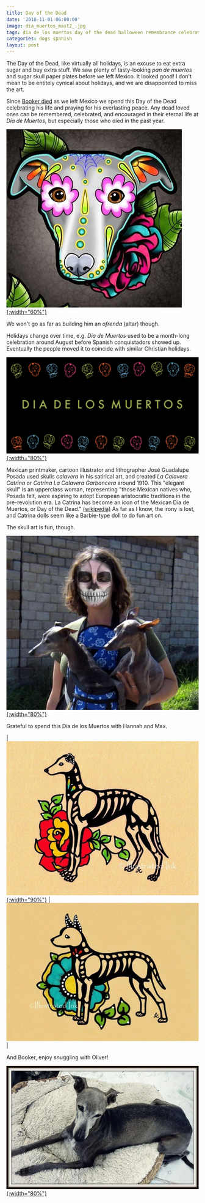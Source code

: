 ```yaml
---
title: Day of the Dead
date: '2018-11-01 06:00:00'
image: dia_muertos_mast2_.jpg
tags: dia de los muertos day of the dead halloween remembrance celebrate
categories: dogs spanish
layout: post
---
```


The Day of the Dead, like virtually all holidays, is an excuse to eat extra sugar and buy extra stuff. We saw plenty of tasty-looking *pan de muertos* and sugar skull paper plates before we left Mexico. It looked good! I don't mean to be entitely cynical about holidays, and we are disappointed to miss the art.

Since [Booker died](https://reverdecer.annalisagross.com/2018/10/22/bookers-last-stop/) as we left Mexico we spend this Day of the Dead celebrating his life and praying for his everlasting peace.  Any dead loved ones can be remembered, celebrated, and encouraged in their eternal life at *Dia de Muertos*, but especially those who died in the past year.

[![](/images/iggy_face_.jpg){:width="60%"}](/images/iggy_face.jpg)

We won't go as far as building him an *ofrenda* (altar) though.

Holidays change over time, e.g. *Dia de Muertos* used to be a month-long celebration around August before Spanish conquistadors showed up. Eventually the people moved it to coincide with similar Christian holidays.

[![](/images/dia_muertos_mast.jpg){:width="80%"}](/images/dia_muertos_mast.jpg)

Mexican printmaker, cartoon illustrator and lithographer José Guadalupe Posada used skulls *calavera* in his satirical art, and created *La Calavera Catrina* or *Catrina La Calavera Garbancera* around 1910. This "elegant skull" is an upperclass woman, representing "those Mexican natives who, Posada felt, were aspiring to adopt European aristocratic traditions in the pre-revolution era. La Catrina has become an icon of the Mexican Día de Muertos, or Day of the Dead." [(wikipedia)](https://en.wikipedia.org/wiki/Day_of_the_Dead) As far as I know, the irony is lost, and Catrina dolls seem like a Barbie-type doll to do fun art on.

The skull art is fun, though.

[![](/images/anna_muertos_.jpg){:width="80%"}](/images/anna_muertos.jpg)

Grateful to spend this Dia de los Muertos with Hannah and Max.

| [![](/images/whippet_.jpg){:width="90%"}](/images/whippet.jpg) | [![](/images/xolo_.jpg)](/images/xolo.jpg) |

And Booker, enjoy snuggling with Oliver!

[![](/images/booker_border_.jpg){:width="80%"}](/images/booker_border.jpg)
